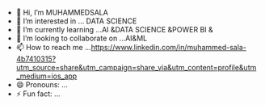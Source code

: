 - 👋 Hi, I’m MUHAMMEDSALA
- 👀 I’m interested in ... DATA SCIENCE
- 🌱 I’m currently learning ...AI &DATA SCIENCE &POWER BI &
- 💞️ I’m looking to collaborate on ...AI&ML
- 📫 How to reach me ...https://www.linkedin.com/in/muhammed-sala-4b7410315?utm_source=share&utm_campaign=share_via&utm_content=profile&utm_medium=ios_app
- 😄 Pronouns: ...
- ⚡ Fun fact: ...

<!---
MUHAMMEDSALA/MUHAMMEDSALA is a ✨ special ✨ repository because its `README.md` (this file) appears on your GitHub profile.
You can click the Preview link to take a look at your changes.
--->
